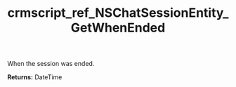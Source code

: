 ﻿---
title: crmscript_ref_NSChatSessionEntity_GetWhenEnded
description: DateTime NSChatSessionEntity.GetWhenEnded()
intellisense: NSChatSessionEntity.GetWhenEnded
keywords: NSChatSessionEntity, GetWhenEnded
so.topic: reference
---

When the session was ended.

**Returns:** DateTime


